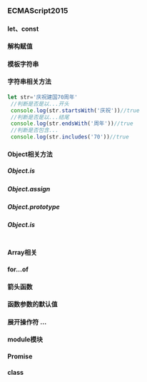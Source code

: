 ### ECMAScript2015

#### let、const
#### 解构赋值
#### 模板字符串
#### 字符串相关方法
```js
let str='庆祝建国70周年'
 //判断是否是以...开头
 console.log(str.startsWith('庆祝'))//true
 //判断是否是以...结尾
 console.log(str.endsWith('周年'))//true
 //判断是否包含...
 console.log(str.includes('70'))//true
```
#### Object相关方法
##### Object.is
##### Object.assign
##### Object.prototype
##### Object.is
```js

```
#### Array相关
#### for...of
#### 箭头函数
#### 函数参数的默认值
#### 展开操作符 ...
#### module模块
#### Promise
#### class